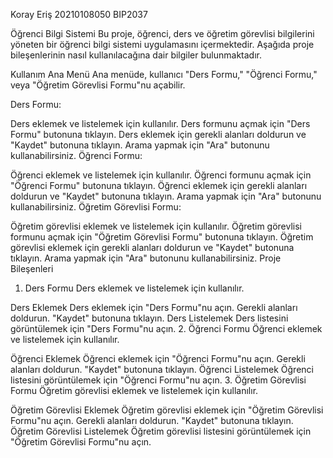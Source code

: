Koray Eriş 20210108050 BIP2037 

Öğrenci Bilgi Sistemi
Bu proje, öğrenci, ders ve öğretim görevlisi bilgilerini yöneten bir öğrenci bilgi sistemi uygulamasını içermektedir. Aşağıda proje bileşenlerinin nasıl kullanılacağına dair bilgiler bulunmaktadır.

Kullanım
Ana Menü
Ana menüde, kullanıcı "Ders Formu," "Öğrenci Formu," veya "Öğretim Görevlisi Formu"nu açabilir.

Ders Formu:

Ders eklemek ve listelemek için kullanılır.
Ders formunu açmak için "Ders Formu" butonuna tıklayın.
Ders eklemek için gerekli alanları doldurun ve "Kaydet" butonuna tıklayın.
Arama yapmak için "Ara" butonunu kullanabilirsiniz.
Öğrenci Formu:

Öğrenci eklemek ve listelemek için kullanılır.
Öğrenci formunu açmak için "Öğrenci Formu" butonuna tıklayın.
Öğrenci eklemek için gerekli alanları doldurun ve "Kaydet" butonuna tıklayın.
Arama yapmak için "Ara" butonunu kullanabilirsiniz.
Öğretim Görevlisi Formu:

Öğretim görevlisi eklemek ve listelemek için kullanılır.
Öğretim görevlisi formunu açmak için "Öğretim Görevlisi Formu" butonuna tıklayın.
Öğretim görevlisi eklemek için gerekli alanları doldurun ve "Kaydet" butonuna tıklayın.
Arama yapmak için "Ara" butonunu kullanabilirsiniz.
Proje Bileşenleri
1. Ders Formu
Ders eklemek ve listelemek için kullanılır.

Ders Eklemek
Ders eklemek için "Ders Formu"nu açın.
Gerekli alanları doldurun.
"Kaydet" butonuna tıklayın.
Ders Listelemek
Ders listesini görüntülemek için "Ders Formu"nu açın.
2. Öğrenci Formu
Öğrenci eklemek ve listelemek için kullanılır.

Öğrenci Eklemek
Öğrenci eklemek için "Öğrenci Formu"nu açın.
Gerekli alanları doldurun.
"Kaydet" butonuna tıklayın.
Öğrenci Listelemek
Öğrenci listesini görüntülemek için "Öğrenci Formu"nu açın.
3. Öğretim Görevlisi Formu
Öğretim görevlisi eklemek ve listelemek için kullanılır.

Öğretim Görevlisi Eklemek
Öğretim görevlisi eklemek için "Öğretim Görevlisi Formu"nu açın.
Gerekli alanları doldurun.
"Kaydet" butonuna tıklayın.
Öğretim Görevlisi Listelemek
Öğretim görevlisi listesini görüntülemek için "Öğretim Görevlisi Formu"nu açın.
